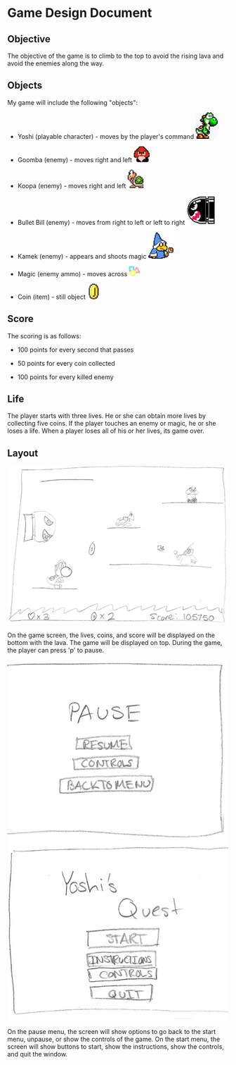 Game Design Document
====================

Objective
--------------------
The objective of the game is to climb to the top
to avoid the rising lava and avoid the enemies along
the way.

Objects
--------------------
My game will include the following "objects":
- Yoshi (playable character) - moves by the player's command
![Yoshi](/img/yoshiw2.jpg)
	
- Goomba (enemy) - moves right and left
![Goomba](/img/goombaw1.jpg)
	
- Koopa (enemy) - moves right and left
![Koopa](/img/koopaw1.jpg)
	
- Bullet Bill (enemy) - moves from right to left or left to right
![Bullet Bill](/img/rbill.jpg)
	
- Kamek (enemy) - appears and shoots magic
![Kamek](/img/kamek1.jpg)
	
- Magic (enemy ammo) - moves across
![magic](/img/magic.jpg)
	
- Coin (item) - still object
![coin](/img/coin.jpg)

Score
--------------------
The scoring is as follows:

- 100 points for every second that passes
	
- 50 points for every coin collected
	
- 100 points for every killed enemy
	
Life
--------------------
The player starts with three lives. He or she 
can obtain more lives by collecting five coins.
If the player touches an enemy or magic, he or she
loses a life. When a player loses all of his or her
lives, its game over.

Layout
--------------------
![Layout](/img/gLayout.jpg)

On the game screen, the lives, coins, and score will be
displayed on the bottom with the lava. The game will be displayed on top.
During the game, the player can press 'p' to pause.

![Pause Layout](img/pLayout.jpg)
![Start Layout](img/sLayout.jpg)

On the pause menu, the screen will show options to 
go back to the start menu, unpause, or show the
controls of the game. On the start menu, the screen
will show buttons to start, show the instructions, 
show the controls, and quit the window.
